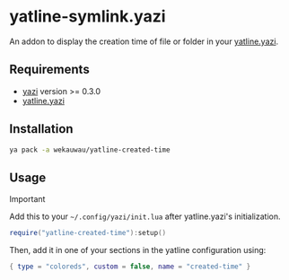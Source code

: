 # yatline-symlink.yazi

An addon to display the creation time of file or folder in your [yatline.yazi](https://github.com/imsi32/yatline.yazi).

## Requirements

- [yazi](https://github.com/sxyazi/yazi) version >= 0.3.0
- [yatline.yazi](https://github.com/imsi32/yatline.yazi)

## Installation

```sh
ya pack -a wekauwau/yatline-created-time
```

## Usage

> [!IMPORTANT]
> Add this to your `~/.config/yazi/init.lua` after yatline.yazi's initialization.

```lua
require("yatline-created-time"):setup()
```

Then, add it in one of your sections in the yatline configuration using:

```lua
{ type = "coloreds", custom = false, name = "created-time" }
```
